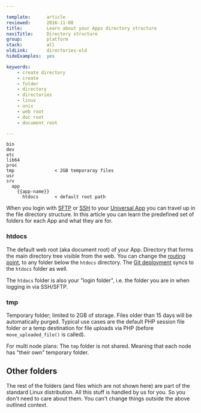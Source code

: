 ```yaml
---

template:      article
reviewed:      2016-11-08
title:         Learn about your Apps directory structure
naviTitle:     Directory structure
group:         platform
stack:         all
oldLink:       directories-old
hideExamples:  yes

keywords:
    - create directory
    - create
    - folder
    - directory
    - directories
    - linux
    - unix
    - web root
    - doc root
    - document root

---
```



```nohighlight
bin
dev
etc
lib64
proc
tmp               < 2GB temporaray files
usr
srv
  app
    {{app-name}}
      htdocs      < default root path
```

<!-- TODO: Re-unite this article with "directories-pro" article -->



When you login with [SFTP](/sftp-uni) or [SSH](ssh-uni) to your [Universal App](app-uni) you can travel up in the file directory structure. In this article you can learn the predefined set of folders for each App and what they are for.

### htdocs

The default web root (aka document root) of your App. Directory that forms the main directory tree visible from the web. You can change the [routing point](domains#toc-root-path), to any folder below the `htdocs` directory. The [Git deployment](git) syncs to the `htdocs` folder as well.

The `htdocs` folder is also your "login folder", i.e. the folder you are in when logging in via SSH/SFTP.

### tmp

Temporary folder; limited to 2GB of storage. Files older than 15 days will be automatically purged. Typical use cases are the default PHP session file folder or a temp destination for file uploads via PHP (before `move_uploaded_file()` is called).

For multi node plans: The `tmp` folder is not shared. Meaning that each node has "their own" temporary folder.

## Other folders

The rest of the folders (and files which are not shown here) are part of the standard Linux distribution. All this stuff is handled by us for you. So you don't need to care about them. You can't change things outside the above outlined context.
